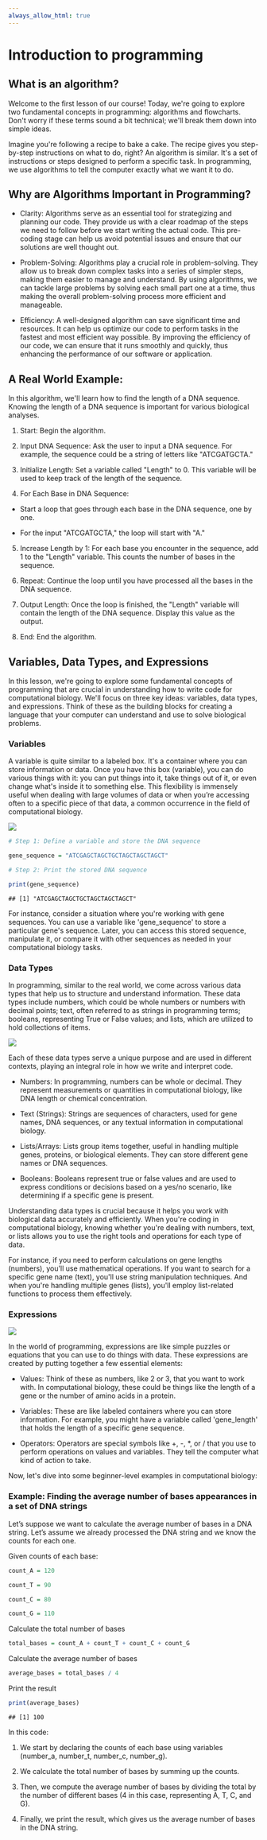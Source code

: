 ```yaml
--- 
always_allow_html: true
---
```




# Introduction to programming

## What is an algorithm?
Welcome to the first lesson of our course! Today, we're going to explore two fundamental concepts in programming: algorithms and flowcharts. Don't worry if these terms sound a bit technical; we'll break them down into simple ideas.

Imagine you're following a recipe to bake a cake. The recipe gives you step-by-step instructions on what to do, right? An algorithm is similar. It's a set of instructions or steps designed to perform a specific task. In programming, we use algorithms to tell the computer exactly what we want it to do.

## Why are Algorithms Important in Programming?

* Clarity: Algorithms serve as an essential tool for strategizing and planning our code. They provide us with a clear roadmap of the steps we need to follow before we start writing the actual code. This pre-coding stage can help us avoid potential issues and ensure that our solutions are well thought out.

* Problem-Solving: Algorithms play a crucial role in problem-solving. They allow us to break down complex tasks into a series of simpler steps, making them easier to manage and understand. By using algorithms, we can tackle large problems by solving each small part one at a time, thus making the overall problem-solving process more efficient and manageable.

* Efficiency: A well-designed algorithm can save significant time and resources. It can help us optimize our code to perform tasks in the fastest and most efficient way possible. By improving the efficiency of our code, we can ensure that it runs smoothly and quickly, thus enhancing the performance of our software or application.

## A Real World Example:
In this algorithm, we'll learn how to find the length of a DNA sequence. Knowing the length of a DNA sequence is important for various biological analyses.

1. Start: Begin the algorithm.

2. Input DNA Sequence: Ask the user to input a DNA sequence. For example, the sequence could be a string of letters like "ATCGATGCTA."

3. Initialize Length: Set a variable called "Length" to 0. This variable will be used to keep track of the length of the sequence.

4. For Each Base in DNA Sequence:

- Start a loop that goes through each base in the DNA sequence, one by one.

- For the input "ATCGATGCTA," the loop will start with "A."

5. Increase Length by 1: For each base you encounter in the sequence, add 1 to the "Length" variable. This counts the number of bases in the sequence.

6. Repeat: Continue the loop until you have processed all the bases in the DNA sequence.

7. Output Length: Once the loop is finished, the "Length" variable will contain the length of the DNA sequence. Display this value as the output.

8. End: End the algorithm.

## Variables, Data Types, and Expressions

In this lesson, we're going to explore some fundamental concepts of programming that are crucial in understanding how to write code for computational biology. We'll focus on three key ideas: variables, data types, and expressions. Think of these as the building blocks for creating a language that your computer can understand and use to solve biological problems.

### Variables

A variable is quite similar to a labeled box. It's a container where you can store information or data. Once you have this box (variable), you can do various things with it: you can put things into it, take things out of it, or even change what's inside it to something else. This flexibility is immensely useful when dealing with large volumes of data or when you’re accessing often to a specific piece of that data, a common occurrence in the field of computational biology.

![](images/variable.png)


```r
# Step 1: Define a variable and store the DNA sequence

gene_sequence = "ATCGAGCTAGCTGCTAGCTAGCTAGCT"

# Step 2: Print the stored DNA sequence

print(gene_sequence)
```

```
## [1] "ATCGAGCTAGCTGCTAGCTAGCTAGCT"
```

For instance, consider a situation where you're working with gene sequences. You can use a variable like 'gene_sequence' to store a particular gene's sequence. Later, you can access this stored sequence, manipulate it, or compare it with other sequences as needed in your computational biology tasks.

### Data Types

In programming, similar to the real world, we come across various data types that help us to structure and understand information. These data types include numbers, which could be whole numbers or numbers with decimal points; text, often referred to as strings in programming terms; booleans, representing True or False values; and lists, which are utilized to hold collections of items.

![](images/datatype.jpeg)

Each of these data types serve a unique purpose and are used in different contexts, playing an integral role in how we write and interpret code.

* Numbers: In programming, numbers can be whole or decimal. They represent measurements or quantities in computational biology, like DNA length or chemical concentration.

* Text (Strings): Strings are sequences of characters, used for gene names, DNA sequences, or any textual information in computational biology.

* Lists/Arrays: Lists group items together, useful in handling multiple genes, proteins, or biological elements. They can store different gene names or DNA sequences.

* Booleans: Booleans represent true or false values and are used to express conditions or decisions based on a yes/no scenario, like determining if a specific gene is present.

Understanding data types is crucial because it helps you work with biological data accurately and efficiently. When you're coding in computational biology, knowing whether you're dealing with numbers, text, or lists allows you to use the right tools and operations for each type of data.

For instance, if you need to perform calculations on gene lengths (numbers), you'll use mathematical operations. If you want to search for a specific gene name (text), you'll use string manipulation techniques. And when you're handling multiple genes (lists), you'll employ list-related functions to process them effectively.

### Expressions

![](images/expression.png)

In the world of programming, expressions are like simple puzzles or equations that you can use to do things with data. These expressions are created by putting together a few essential elements:

* Values: Think of these as numbers, like 2 or 3, that you want to work with. In computational biology, these could be things like the length of a gene or the number of amino acids in a protein.

* Variables: These are like labeled containers where you can store information. For example, you might have a variable called 'gene_length' that holds the length of a specific gene sequence.

* Operators: Operators are special symbols like +, -, *, or / that you use to perform operations on values and variables. They tell the computer what kind of action to take.

Now, let's dive into some beginner-level examples in computational biology:

### Example: Finding the average number of bases appearances in a set of DNA strings

Let’s suppose we want to calculate the average number of bases in a DNA string. Let’s assume we already processed the DNA string and we know the counts for each one.

Given counts of each base:


```r
count_A = 120

count_T = 90

count_C = 80

count_G = 110
```

Calculate the total number of bases


```r
total_bases = count_A + count_T + count_C + count_G
```

Calculate the average number of bases


```r
average_bases = total_bases / 4
```

Print the result


```r
print(average_bases) 
```

```
## [1] 100
```

In this code:

1. We start by declaring the counts of each base using variables (number_a, number_t, number_c, number_g).

2. We calculate the total number of bases by summing up the counts.

3. Then, we compute the average number of bases by dividing the total by the number of different bases (4 in this case, representing A, T, C, and G).

4. Finally, we print the result, which gives us the average number of bases in the DNA string.

